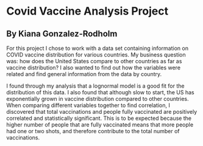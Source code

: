 # Covid Vaccine Analysis Project
## By Kiana Gonzalez-Rodholm
For this project I chose to work with a data set containing information on COVID vaccine distribution for various countries. 
My business question was: how does the United States compare to other countries as far as vaccine distribution? 
I also wanted to find out how the variables were related and find general information from the data by country. 

I found through my analysis that a lognormal model is a good fit for the distribution of this data. 
I also found that although slow to start, the US has exponentially grown in vaccine distribution compared to other countries. 
When comparing different variables together to find correlation, I discovered that total vaccinations and people fully vaccinated are positively correlated and statistically significant. 
This is to be expected because the higher number of people that are fully vaccinated means that more people had one or two shots, and therefore contribute to the total number of vaccinations. 
